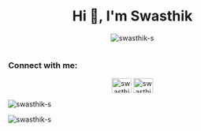 <h1 align="center">Hi 👋, I'm Swasthik</h1>

<p align="center"> <img src="https://komarev.com/ghpvc/?username=swasthik-s&label=Profile%20views&color=0e75b6&style=flat" alt="swasthik-s" /> </p>



<p align="center"> <a href="https://twitter.com/" target="blank"><img src="https://img.shields.io/twitter/follow/?logo=twitter&style=for-the-badge" alt="" /></a> </p>

<h3 align="left">Connect with me:</h3>
<p align="center">
<a href="https://dev.to/swasthiks" target="blank"><img align="center" src="https://raw.githubusercontent.com/rahuldkjain/github-profile-readme-generator/master/src/images/icons/Social/devto.svg" alt="swasthiks" height="30" width="40" /></a>
<a href="https://linkedin.com/in/swasthik-shetty-b328622a0" target="blank"><img align="center" src="https://raw.githubusercontent.com/rahuldkjain/github-profile-readme-generator/master/src/images/icons/Social/linked-in-alt.svg" alt="swasthik-shetty-b328622a0" height="30" width="40" /></a>
</p>


<p><img align="center" src="https://github-readme-stats.vercel.app/api/top-langs?username=swasthik-s&show_icons=true&locale=en&layout=compact" alt="swasthik-s" /></p>

<p><img align="center" src="https://github-readme-streak-stats.herokuapp.com/?user=swasthik-s&" alt="swasthik-s" /></p>

